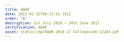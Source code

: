```yaml
---
title: AQAR
date: 2022-02-25T09:12:52.151Z
order: "6"
description: 1st July 2016 – 30th June 2017
certification: AQAR
asset: static/img/AQAR-2016-17-Collegecode-12283.pdf
---
```


